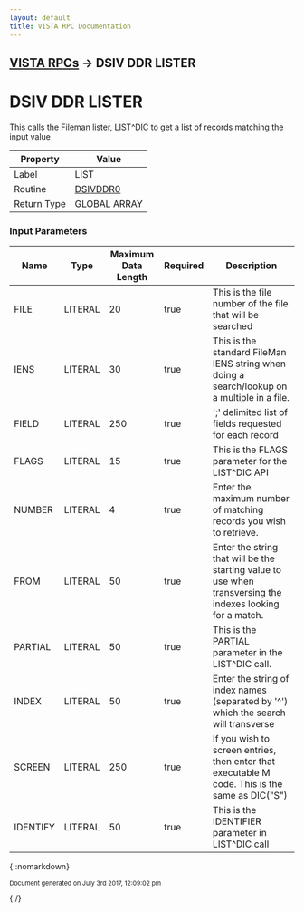 ```yaml
---
layout: default
title: VISTA RPC Documentation
---
```


## [VISTA RPCs](TableOfContents) &#8594; DSIV DDR LISTER
# DSIV DDR LISTER

 This calls the Fileman lister, LIST^DIC to get a list of records matching the input value

Property | Value
--- | ---
Label | LIST
Routine | [DSIVDDR0](http://code.osehra.org/dox/Routine_DSIVDDR0_source.html)
Return Type | GLOBAL ARRAY


### Input Parameters

Name | Type | Maximum Data Length | Required | Description
--- | --- | --- | --- | ---
FILE | LITERAL | 20 | true | This is the file number of the file that will be searched
IENS | LITERAL | 30 | true | This is the standard FileMan IENS string when doing a search/lookup on a multiple in a file.
FIELD | LITERAL | 250 | true | &#x27;;&#x27; delimited list of fields requested for each record
FLAGS | LITERAL | 15 | true | This is the FLAGS parameter for the LIST^DIC API
NUMBER | LITERAL | 4 | true | Enter the maximum number of matching records you wish to retrieve.
FROM | LITERAL | 50 | true | Enter the string that will be the starting value to use when transversing the indexes looking for a match.
PARTIAL | LITERAL | 50 | true | This is the PARTIAL parameter in the LIST^DIC call.
INDEX | LITERAL | 50 | true | Enter the string of index names (separated by &#x27;^&#x27;) which the search will transverse
SCREEN | LITERAL | 250 | true | If you wish to screen entries, then enter that executable M code. This is the same as DIC(&quot;S&quot;)
IDENTIFY | LITERAL | 50 | true | This is the IDENTIFIER parameter in LIST^DIC call



{::nomarkdown} <br/><p style="font-size: 11px">Document generated on July 3rd 2017, 12:09:02 pm</p>{:/}